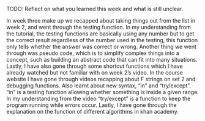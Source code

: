 TODO: Reflect on what you learned this week and what is still unclear.

In week three make up we recapped about taking things out from the list in week 2, and went through the testing function. In my understanding from the tutorial, the testing functions are basically using any number but to get the correct result regardless of the number used in the testing, this function only tells whether the answer was correct or wrong. Another thing we went through was pseudo code, which is to simplify complex things into a concept, such as building an abstract code that can fit into many situations. Lastly, I have also gone through some shortcut functions which I have already watched but not familiar with on week 2’s video.
In the course website I have gone through videos recapping about F strings on set 2 and debugging functions. Also learnt about new syntax, “in” and “try/except”. “in” is a testing function allowing whether something is inside a given range. In my understanding from the video “try/except” is a function to keep the program running while errors occur. Lastly, I have gone through the explanation on the function of different algorithms in khan academy.
